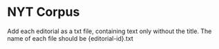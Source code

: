 # NYT Corpus
Add each editorial as a txt file, containing text only without the title.
The name of each file should be {editorial-id}.txt